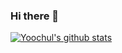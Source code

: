 ### Hi there 👋

[![Yoochul's github stats](https://github-readme-stats.vercel.app/api?username=hello-yoochul)](https://github.com/hello-yoochul/github-readme-stats)

<!--
**hello-yoochul/hello-yoochul** is a ✨ _special_ ✨ repository because its `README.md` (this file) appears on your GitHub profile.

Here are some ideas to get you started:

- 🔭 I’m currently working on ...
- 🌱 I’m currently learning ...
- 👯 I’m looking to collaborate on ...
- 🤔 I’m looking for help with ...
- 💬 Ask me about ...
- 📫 How to reach me: ...
- 😄 Pronouns: ...
- ⚡ Fun fact: ...
-->
